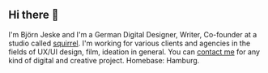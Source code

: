 ## Hi there 👋

I'm Björn Jeske and I'm a German Digital Designer, Writer, Co-founder at a studio called <a href="https://sqrrl.de">squirrel</a>. I'm working for various clients and agencies in the fields of UX/UI design, film, ideation in general.
You can <a href="mailto:bjoern.jeske@sqrrl.de">contact me</a> for any kind of digital and creative project. Homebase: Hamburg.
